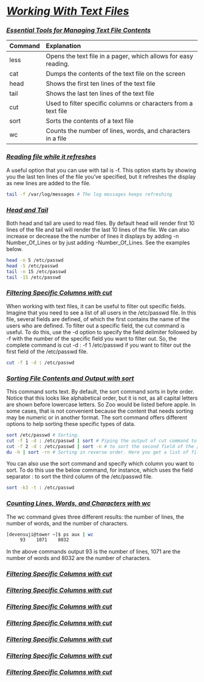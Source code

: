 # <b><ins><i>Working With Text Files</i></ins></b>

### <b><ins><i>Essential Tools for Managing Text File Contents</i></ins></b>

| Command | Explanation |   
|:-------|:----------|
| less | Opens the text file in a pager, which allows for easy reading. |
| cat | Dumps the contents of the text file on the screen |
| head | Shows the first ten lines of the text file |
| tail | Shows the last ten lines of the text file |
| cut | Used to filter specific columns or characters from a text file |
| sort | Sorts the contents of a text file |
| wc | Counts the number of lines, words, and characters in a file |

### <b><ins><i>Reading file while it refreshes</i></ins></b>
A useful option that you can use with tail is -f. This option starts by showing you the last ten lines of the file you’ve specified, but it refreshes the display as new lines are added to the file.
```bash
tail -f /var/log/messages # The log messages keeps refreshing
```
### <b><ins><i>Head and Tail</i></ins></b>

Both head and tail are used to read files. By default head will render first 10 lines of the file and tail will render the last 10 lines of the file. We can also increase or decrease the the number of lines it displays by adding -n Number_Of_Lines or by just adding -Number_Of_Lines. See the examples below.
```bash
head -n 5 /etc/passwd
head -5 /etc/passwd
tail -n 15 /etc/passwd
tail -15 /etc/passwd
```

### <b><ins><i>Filtering Specific Columns with cut</i></ins></b>
When working with text files, it can be useful to filter out specific fields. Imagine that you need to see a list of all users in the /etc/passwd file. In this file, several fields are defined, of which the first contains the name of the users who are defined. To filter out a specific field, the cut command is useful. To do this, use the -d option to specify the field delimiter followed by -f with the number of the specific field you want to filter out. So, the complete command is cut -d : -f 1 /etc/passwd if you want to filter out the first field of the /etc/passwd file. 
```bash
cut -f 1 -d : /etc/passwd
```

### <b><ins><i>Sorting File Contents and Output with sort</i></ins></b>
This command sorts text. By default, the sort command sorts in byte order. Notice that this looks like alphabetical order, but it is not, as all capital letters are shown before lowercase letters. So Zoo would be listed before apple. In some cases, that is not convenient because the content that needs sorting may be numeric or in another format. The sort command offers different options to help sorting these specific types of data.

```bash
sort /etc/passwd # Sorting.
cut -f 1 -d : /etc/passwd | sort # Piping the output of cut command to sort command.
cut -f 2 -d : /etc/passwd | sort -n # to sort the second field of the /etc/passwd file in numeric order.
du -h | sort -rn # Sorting in reverse order. Here you get a list of files sorted with the biggest file in that directory listed first.
```
You can also use the sort command and specify which column you want to sort. To do this use the below command, for instance, which uses the field separator : to sort the third column of the /etc/passwd file.
```bash
sort -k3 -t : /etc/passwd
```

### <b><ins><i>Counting Lines, Words, and Characters with wc</i></ins></b>
The wc command gives three different results: the number of lines, the number of words, and the number of characters.
```bash
[devensuji@tower ~]$ ps aux | wc
     93    1071    8032
```
In the above commands output 93 is the number of lines, 1071 are the number of words and 8032 are the number of characters. 

### <b><ins><i>Filtering Specific Columns with cut</i></ins></b>
### <b><ins><i>Filtering Specific Columns with cut</i></ins></b>
### <b><ins><i>Filtering Specific Columns with cut</i></ins></b>
### <b><ins><i>Filtering Specific Columns with cut</i></ins></b>
### <b><ins><i>Filtering Specific Columns with cut</i></ins></b>
### <b><ins><i>Filtering Specific Columns with cut</i></ins></b>
### <b><ins><i>Filtering Specific Columns with cut</i></ins></b>
